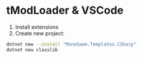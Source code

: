 # tModLoader & VSCode

1. Install extensions
2. Create new project:

```bash
dotnet new --install "MonoGame.Templates.CSharp"
dotnet new classlib
```
